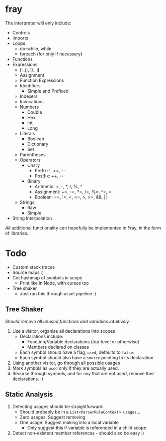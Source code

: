 # fray

The interpreter will only include:
- Controls
- Imports
- Loops
  - do-while, while
  - foreach (for only if necessary)
- Functions
- Expressions
  - [i..j], [i...j]
  - Assignment
  - Function Expressions
  - Identifiers
    - Simple and Prefixed
  - Indexers
  - Invocations
  - Numbers
    - Double
    - Hex
    - Int
    - Long
  - Literals
    - Boolean
    - Dictionary
    - Set
  - Parentheses
  - Operators
    - Unary
      - Prefix: !, ++, --
      - Postfix: ++, --
    - Binary
      - Aritmetic: +, -, *, /, %, ^
      - Assignment: +=, -=, *=, /=, %=, ^=, =
      - Boolean: ==, !=, <, <=, >, >=, &&, ||
  - Strings
    - Raw
    - Simple
- String Interpolation


*All* additional functionality can hopefully be
implemented in Fray, in the form of libraries.


# Todo
- Custom stack traces
- Source maps :)
- Get hashmap of symbols in scope
    - Print like in Node, with curses too
- Tree shaker
    - Just run this through asset pipeline :)
    
## Tree Shaker

*Should remove all unused functions and variables intuitively.*

1. Use a visitor, organize all declarations into scopes
    - Declarations include:
        - Function/Variable declarations (top-level or otherwise)
        - Members declared on classes
    - Each symbol should have a flag, `used`, defaults to `false`.
    - Each symbol should also have a `source` pointing to its declaration.
2. Using another visitor, go through all possible usages
3. Mark symbols as `used` only if they are actually used.
4. Recurse through symbols, and for any that are not used, remove their
declarations. :)

## Static Analysis

1. Detecting usages should be straightforward.
    - Should probably be in a `List<ParserRuleContext> usages`...
    - Zero usages: Suggest removing
    - One usage: Suggest making into a local variable
        - Only suggest this if variable is referenced in a child scope
2. Detect non-existent member references - should also be easy :)